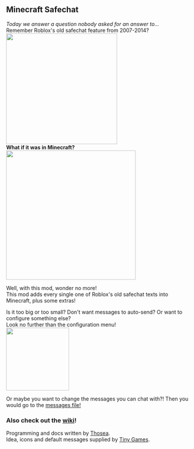 ## Minecraft Safechat
*Today we answer a question nobody asked for an answer to...*   
Remember Roblox's old safechat feature from 2007-2014?  
<img src="https://raw.githubusercontent.com/TinyGamesCoding/MC-Safechat/master/readme_assets/1.png" width=300>  
**What if it was in Minecraft?**  
<img src="https://raw.githubusercontent.com/TinyGamesCoding/MC-Safechat/master/readme_assets/2.png" width=350>

Well, with this mod, wonder no more!  
This mod adds every single one of Roblox's old safechat texts into Minecraft, plus some extras!<br>

Is it too big or too small? Don't want messages to auto-send? Or want to configure something else?  
Look no further than the configuration menu!  
<img src="https://raw.githubusercontent.com/TinyGamesCoding/MC-Safechat/master/readme_assets/3.png" width=170>

Or maybe you want to change the messages you can chat with?! Then you would go to the [messages file!](https://github.com/TinyGamesCoding/MC-Safechat/wiki/Message-file)<br>
### Also check out the [wiki](https://github.com/TinyGamesCoding/MC-Safechat/wiki)!


Programming and docs written by [Thosea](https://github.com/ItsThosea/).  
Idea, icons and default messages supplied by [Tiny Games](https://github.com/TinyGamesCoding/).
